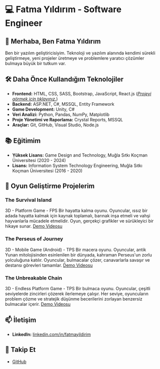 # 💻 Fatma Yıldırım - Software Engineer

## 👋 Merhaba, Ben Fatma Yıldırım

Ben bir yazılım geliştiricisiyim. Teknoloji ve yazılım alanında kendimi sürekli geliştirmeye, yeni projeler üretmeye ve problemlere yaratıcı çözümler bulmaya büyük bir tutkum var.

## 🛠 Daha Önce Kullandığım Teknolojiler

- **Frontend:** HTML, CSS, SASS, Bootstrap, JavaScript, React.js
(*[*Projeyi görmek için tıklayınız.*](https://github.com/yldrmfatma/e-ticaret-main-class.git)*)
- **Backend:** ASP.NET, C#, MSSQL, Entity Framework
- **Game Development:** Unity, C# 
- **Veri Analizi:** Python, Pandas, NumPy, Matplotlib
- **Proje Yönetimi ve Raporlama:** Crystal Reports, MSSQL
- **Araçlar:** Git, GitHub, Visual Studio, Node.js

## 📚 Eğitimim

- **Yüksek Lisans:** Game Design and Technology, Muğla Sıtkı Koçman Üniversitesi (2020 - 2024)
- **Lisans:** Information System Technology Engineering, Muğla Sıtkı Koçman Üniversitesi (2016 - 2020)

## 🌟 Oyun Geliştirme Projelerim

### The Survival Island
3D - Platform Game - FPS
Bir hayatta kalma oyunu. Oyuncular, ıssız bir adada hayatta kalmak için kaynak toplamalı, barınak inşa etmeli ve vahşi hayvanlarla mücadele etmelidir. Oyun, gerçekçi grafikler ve sürükleyici bir hikaye sunar.
[Demo Videosu](https://www.youtube.com/watch?v=SurvivalIslandDemo)

### The Perseus of Journey
3D - Mobile Game (Android) - TPS
Bir macera oyunu. Oyuncular, antik Yunan mitolojisinden esinlenilen bir dünyada, kahraman Perseus'un zorlu yolculuğuna katılır. Oyuncular, bulmacalar çözer, canavarlarla savaşır ve destansı görevleri tamamlar.
[Demo Videosu](https://www.youtube.com/watch?v=PerseusJourneyDemo)

### The Unbreakable Chain
3D - Endless Platform Game - TPS
Bir bulmaca oyunu. Oyuncular, çeşitli seviyelerde zincirleri çözerek ilerlemeye çalışır. Her seviye, oyuncuların problem çözme ve stratejik düşünme becerilerini zorlayan benzersiz bulmacalar içerir.
[Demo Videosu](https://www.youtube.com/watch?v=UnbreakableChainDemo)



## 📫 İletişim

- **LinkedIn:** [linkedin.com/in/fatmayildirim](https://www.linkedin.com/in/fatmayildirim)

## 🔗 Takip Et

- [GitHub](https://github.com/fatmayldrm)

